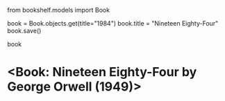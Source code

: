 from bookshelf.models import Book

book = Book.objects.get(title="1984")
book.title = "Nineteen Eighty-Four"
book.save()

book

# <Book: Nineteen Eighty-Four by George Orwell (1949)>
